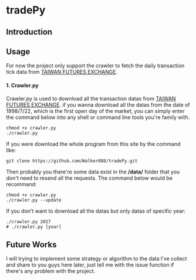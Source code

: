 # tradePy

## Introduction
## Usage
For now the project only support the crawler to fetch the daily transaction tick data from [TAIWAN FUTURES EXCHANGE](http://www.taifex.com.tw/chinese/3/3_1_2.asp).
#### 1. Crawler.py
Crawler.py is used to download all the transaction datas from [TAIWAN FUTURES EXCHANGE](http://www.taifex.com.tw/chinese/3/3_1_2.asp). if you wanna download all the datas from the date of 1998/7/22, which is the first open day of the market, you can simply enter the command below into any shell or command line tools you're family with.

	chmod +x crawler.py
	./crawler.py

If you were download the whole program from this site by the command like:

	git clone https://github.com/Walker088/tradePy.git

Then probably you there're some data exist in the **/data/** folder that you don't need to resend all the requests. The command below would be recommand:

	chmod +x crawler.py
	./crawler.py --update

If you don't want to download all the datas but only datas of specific year:

	./crawler.py 2017
	# ./crawler.py [year]

## Future Works
I will trying to implement some strategy or algorithm to the data l've collect and share to you guys here later, just tell me with the issue function if there's any problem with the project.
